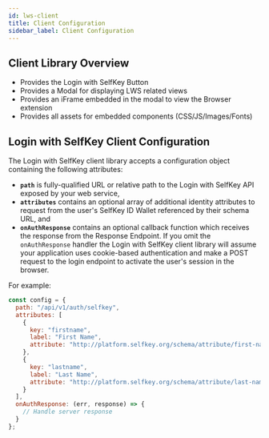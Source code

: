 ```yaml
---
id: lws-client
title: Client Configuration
sidebar_label: Client Configuration
---
```


## Client Library Overview
* Provides the Login with SelfKey Button
* Provides a Modal for displaying LWS related views
* Provides an iFrame embedded in the modal to view the Browser extension
* Provides all assets for embedded components (CSS/JS/Images/Fonts)

## Login with SelfKey Client Configuration

The Login with SelfKey client library accepts a configuration object containing the following attributes:

- **`path`** is fully-qualified URL or relative path to the Login with SelfKey API exposed by your web service,
- **`attributes`** contains an optional array of additional identity attributes to request from the user's SelfKey ID Wallet referenced by their schema URL, and
- **`onAuthResponse`** contains an optional callback function which receives the response from the Response Endpoint. If you omit the `onAuthResponse` handler the Login with SelfKey client library will assume your application uses cookie-based authentication and make a POST request to the login endpoint to activate the user's session in the browser.

For example:

```javascript
const config = {
  path: "/api/v1/auth/selfkey",
  attributes: [
    {
      key: "firstname",
      label: "First Name",
      attribute: "http://platform.selfkey.org/schema/attribute/first-name.json"
    },
    {
      key: "lastname",
      label: "Last Name",
      attribute: "http://platform.selfkey.org/schema/attribute/last-name.json"
    }
  ],
  onAuthResponse: (err, response) => {
    // Handle server response
  }
};
```